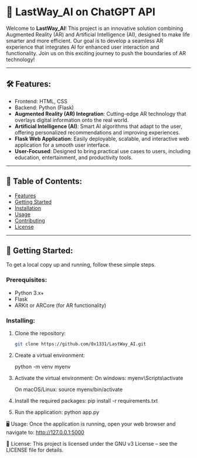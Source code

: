 # 🚀 **LastWay_AI on ChatGPT API** 

Welcome to **LastWay_AI**! This project is an innovative solution combining Augmented Reality (AR) and Artificial Intelligence (AI), designed to make life smarter and more efficient. Our goal is to develop a seamless AR experience that integrates AI for enhanced user interaction and functionality. Join us on this exciting journey to push the boundaries of AR technology!

---

## 🛠️ **Features**:
- Frontend: HTML, CSS
- Backend: Python (Flask)
- **Augmented Reality (AR) Integration**: Cutting-edge AR technology that overlays digital information onto the real world.
- **Artificial Intelligence (AI)**: Smart AI algorithms that adapt to the user, offering personalized recommendations and improving experiences.
- **Flask Web Application**: Easily deployable, scalable, and interactive web application for a smooth user interface.
- **User-Focused**: Designed to bring practical use cases to users, including education, entertainment, and productivity tools.

---

## 📝 **Table of Contents**:

- [Features](#-features)
- [Getting Started](#-getting-started)
- [Installation](#-installation)
- [Usage](#-usage)
- [Contributing](#-contributing)
- [License](#-license)

---

## 🚀 **Getting Started**:

To get a local copy up and running, follow these simple steps.

### Prerequisites:

- Python 3.x+
- Flask
- ARKit or ARCore (for AR functionality)

### Installing:

1. Clone the repository:

   ```bash
   git clone https://github.com/0x1331/LastWay_AI.git

2. Сreate a virtual environment:

   python -m venv myenv

3. Activate the virtual environment:
   On windows:
   myenv\Scripts\activate

   On macOS/Linux:
   source myenv/bin/activate

4. Install the required packages:
   pip install -r requirements.txt

5. Run the application:
   python app.py

🖥️ Usage:
Once the application is running, open your web browser and navigate to:
http://127.0.0.1:5000


📄 License:
This project is licensed under the GNU v3 License – see the LICENSE file for details.


